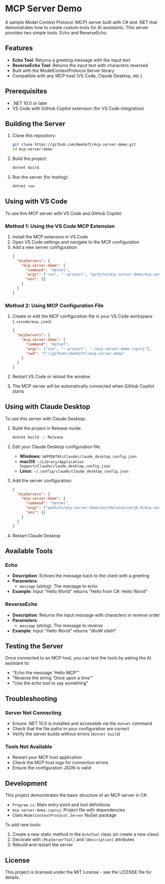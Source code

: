 # MCP Server Demo

A sample Model Context Protocol (MCP) server built with C# and .NET that demonstrates how to create custom tools for AI assistants. This server provides two simple tools: Echo and ReverseEcho.

## Features

- **Echo Tool**: Returns a greeting message with the input text
- **ReverseEcho Tool**: Returns the input text with characters reversed
- Built with the ModelContextProtocol.Server library
- Compatible with any MCP host (VS Code, Claude Desktop, etc.)

## Prerequisites

- .NET 10.0 or later
- VS Code with GitHub Copilot extension (for VS Code integration)

## Building the Server

1. Clone this repository:
   ```bash
   git clone https://github.com/HemSoft/mcp-server-demo.git
   cd mcp-server-demo
   ```

2. Build the project:
   ```bash
   dotnet build
   ```

3. Run the server (for testing):
   ```bash
   dotnet run
   ```

## Using with VS Code

To use this MCP server with VS Code and GitHub Copilot:

### Method 1: Using the VS Code MCP Extension

1. Install the MCP extension in VS Code
2. Open VS Code settings and navigate to the MCP configuration
3. Add a new server configuration:
   ```json
   {
     "mcpServers": {
       "mcp-server-demo": {
         "command": "dotnet",
         "args": ["run", "--project", "path/to/mcp-server-demo/mcp-server-demo.csproj"],
         "env": {}
       }
     }
   }
   ```

### Method 2: Using MCP Configuration File

1. Create or edit the MCP configuration file in your VS Code workspace (`.vscode/mcp.json`):
   ```json
   {
     "mcpServers": {
       "mcp-server-demo": {
         "command": "dotnet",
         "args": ["run", "--project", "./mcp-server-demo.csproj"],
         "cwd": "f:\\github\\HemSoft\\mcp-server-demo"
       }
     }
   }
   ```

2. Restart VS Code or reload the window
3. The MCP server will be automatically connected when GitHub Copilot starts

## Using with Claude Desktop

To use this server with Claude Desktop:

1. Build the project in Release mode:
   ```bash
   dotnet build -c Release
   ```

2. Edit your Claude Desktop configuration file:
   - **Windows**: `%APPDATA%\Claude\claude_desktop_config.json`
   - **macOS**: `~/Library/Application Support/Claude/claude_desktop_config.json`
   - **Linux**: `~/.config/claude/claude_desktop_config.json`

3. Add the server configuration:
   ```json
   {
     "mcpServers": {
       "mcp-server-demo": {
         "command": "dotnet",
         "args": ["path/to/mcp-server-demo/bin/Release/net10.0/mcp-server-demo.dll"],
         "env": {}
       }
     }
   }
   ```

4. Restart Claude Desktop

## Available Tools

### Echo
- **Description**: Echoes the message back to the client with a greeting
- **Parameters**:
  - `message` (string): The message to echo
- **Example**: Input "Hello World" returns "Hello from C#: Hello World"

### ReverseEcho
- **Description**: Returns the input message with characters in reverse order
- **Parameters**:
  - `message` (string): The message to reverse
- **Example**: Input "Hello World" returns "dlroW olleH"

## Testing the Server

Once connected to an MCP host, you can test the tools by asking the AI assistant to:

- "Echo the message 'Hello MCP'"
- "Reverse the string 'Once upon a time'"
- "Use the echo tool to say something"

## Troubleshooting

### Server Not Connecting
- Ensure .NET 10.0 is installed and accessible via the `dotnet` command
- Check that the file paths in your configuration are correct
- Verify the server builds without errors (`dotnet build`)

### Tools Not Available
- Restart your MCP host application
- Check the MCP host logs for connection errors
- Ensure the configuration JSON is valid

## Development

This project demonstrates the basic structure of an MCP server in C#:

- `Program.cs`: Main entry point and tool definitions
- `mcp-server-demo.csproj`: Project file with dependencies
- Uses `ModelContextProtocol.Server` NuGet package

To add new tools:
1. Create a new static method in the `EchoTool` class (or create a new class)
2. Decorate with `[McpServerTool]` and `[Description]` attributes
3. Rebuild and restart the server

## License

This project is licensed under the MIT License - see the LICENSE file for details.
